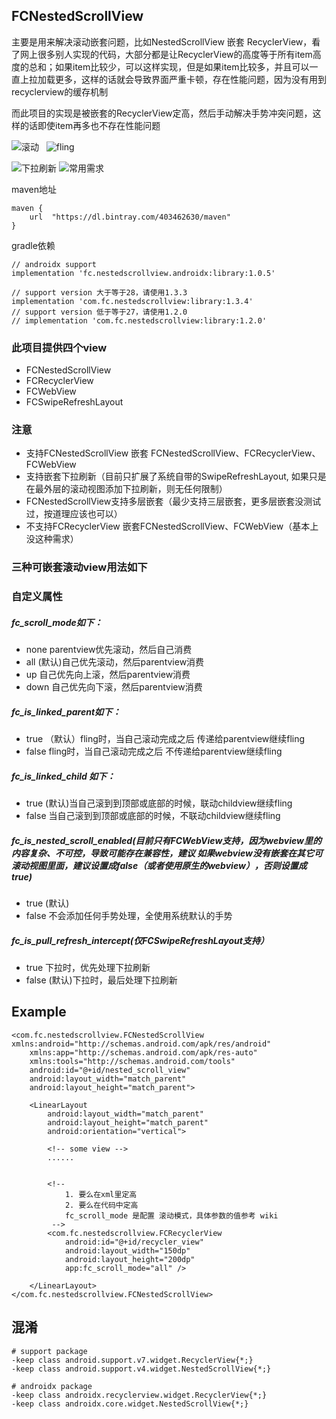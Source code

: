 ## FCNestedScrollView

主要是用来解决滚动嵌套问题，比如NestedScrollView 嵌套 RecyclerView，看了网上很多别人实现的代码，大部分都是让RecyclerView的高度等于所有item高度的总和；如果item比较少，可以这样实现，但是如果item比较多，并且可以一直上拉加载更多，这样的话就会导致界面严重卡顿，存在性能问题，因为没有用到recyclerview的缓存机制

而此项目的实现是被嵌套的RecyclerView定高，然后手动解决手势冲突问题，这样的话即使item再多也不存在性能问题

![滚动](333.gif)  	![fling](444.gif) 


![下拉刷新](222.gif) 	![常用需求](123.gif)

maven地址

```
maven {
    url  "https://dl.bintray.com/403462630/maven"
}
```
gradle依赖

```
// androidx support
implementation 'fc.nestedscrollview.androidx:library:1.0.5'

// support version 大于等于28，请使用1.3.3
implementation 'com.fc.nestedscrollview:library:1.3.4'
// support version 低于等于27，请使用1.2.0
// implementation 'com.fc.nestedscrollview:library:1.2.0'

```

### 此项目提供四个view

- FCNestedScrollView
- FCRecyclerView
- FCWebView
- FCSwipeRefreshLayout

### 注意

- 支持FCNestedScrollView 嵌套 FCNestedScrollView、FCRecyclerView、FCWebView
- 支持嵌套下拉刷新（目前只扩展了系统自带的SwipeRefreshLayout, 如果只是在最外层的滚动视图添加下拉刷新，则无任何限制）
- FCNestedScrollView支持多层嵌套（最少支持三层嵌套，更多层嵌套没测试过，按道理应该也可以）
- 不支持FCRecyclerView 嵌套FCNestedScrollView、FCWebView（基本上没这种需求）


### 三种可嵌套滚动view用法如下

### 自定义属性

##### fc\_scroll\_mode如下：

- none parentview优先滚动，然后自己消费
- all (默认)自己优先滚动，然后parentview消费
- up 自己优先向上滚，然后parentview消费
- down 自己优先向下滚，然后parentview消费

##### fc\_is_linked\_parent如下：

- true （默认）fling时，当自己滚动完成之后 传递给parentview继续fling
- false fling时，当自己滚动完成之后 不传递给parentview继续fling

##### fc\_is\_linked\_child 如下：

- true (默认)当自己滚到到顶部或底部的时候，联动childview继续fling
- false 当自己滚到到顶部或底部的时候，不联动childview继续fling

##### fc\_is\_nested\_scroll\_enabled(目前只有FCWebView支持，因为webview里的内容复杂、不可控，导致可能存在兼容性，建议 如果webview没有嵌套在其它可滚动视图里面，建议设置成false（或者使用原生的webview），否则设置成true)

- true (默认)
- false 不会添加任何手势处理，全使用系统默认的手势

##### fc\_is\_pull\_refresh\_intercept(仅FCSwipeRefreshLayout支持）

- true 下拉时，优先处理下拉刷新
- false (默认)下拉时，最后处理下拉刷新

## Example

```
<com.fc.nestedscrollview.FCNestedScrollView xmlns:android="http://schemas.android.com/apk/res/android"
    xmlns:app="http://schemas.android.com/apk/res-auto"
    xmlns:tools="http://schemas.android.com/tools"
    android:id="@+id/nested_scroll_view"
    android:layout_width="match_parent"
    android:layout_height="match_parent">

    <LinearLayout
        android:layout_width="match_parent"
        android:layout_height="match_parent"
        android:orientation="vertical">

        <!-- some view -->
		......


		<!--
			1. 要么在xml里定高
			2. 要么在代码中定高
			fc_scroll_mode 是配置 滚动模式，具体参数的值参考 wiki
		 -->
		<com.fc.nestedscrollview.FCRecyclerView
            android:id="@+id/recycler_view"
            android:layout_width="150dp"
            android:layout_height="200dp"
            app:fc_scroll_mode="all" />

    </LinearLayout>
</com.fc.nestedscrollview.FCNestedScrollView>

```

## 混淆

```
# support package
-keep class android.support.v7.widget.RecyclerView{*;}
-keep class android.support.v4.widget.NestedScrollView{*;}

# androidx package
-keep class androidx.recyclerview.widget.RecyclerView{*;}
-keep class androidx.core.widget.NestedScrollView{*;}

```



